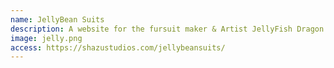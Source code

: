 ```yaml
---
name: JellyBean Suits
description: A website for the fursuit maker & Artist JellyFish Dragon. In colaboration with <a href="https://shazustudios.com">Shazu Studios</a>
image: jelly.png
access: https://shazustudios.com/jellybeansuits/
---
```

